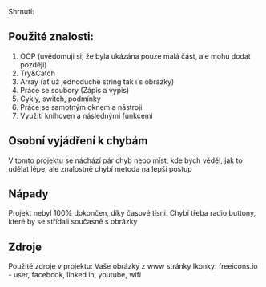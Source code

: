 Shrnutí:

Použité znalosti:
--------------------- 
1) OOP (uvědomuji si, že byla ukázána pouze malá část, ale mohu dodat později)
2) Try&Catch
3) Array (ať už jednoduché string tak i s obrázky)
4) Práce se soubory (Zápis a výpis)
5) Cykly, switch, podmínky
6) Práce se samotným oknem a nástroji
7) Využití knihoven a následnými funkcemi

Osobní vyjádření k chybám
-------------------------
V tomto projektu se náchází pár chyb nebo míst, kde bych věděl, jak to udělat lépe, ale znalostně
chybí metoda na lepší postup

Nápady
------------------------
Projekt nebyl 100% dokončen, díky časové tísni.
Chybí třeba radio buttony, které by se střídali současně s obrázky


Zdroje
-------------------------
Použité zdroje v projektu:
Vaše obrázky z www stránky
Ikonky: freeicons.io - user, facebook, linked in, youtube, wifi
